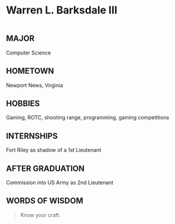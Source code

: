 # Warren L. Barksdale III

![]()

## MAJOR

Computer Science

## HOMETOWN

Newport News, Virginia

## HOBBIES

Gaming, ROTC, shooting range, programming, gaming competitions

## INTERNSHIPS

Fort Riley as shadow of a 1st Lieutenant

## AFTER GRADUATION

Commission into US Army as 2nd Lieutenant

## WORDS OF WISDOM

> Know your craft.
